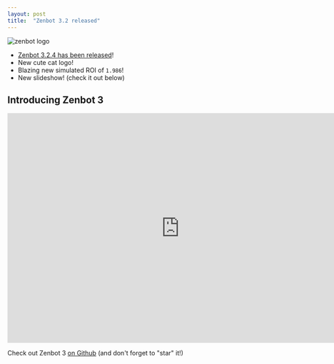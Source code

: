 ```yaml
---
layout: post
title:  "Zenbot 3.2 released"
---
```


![zenbot logo](https://rawgit.com/carlos8f/zenbot/master/assets/zenbot_3_logo.png)

- [Zenbot 3.2.4 has been released](https://github.com/carlos8f/zenbot/releases/tag/v3.2.4)!
- New cute cat logo!
- Blazing new simulated ROI of `1.986`!
- New slideshow! (check it out below)

## Introducing Zenbot 3

<iframe width='770' height='515' src='https://gitpitch.com/carlos8f/zenbot/master?t=moon' frameborder='0' allowfullscreen></iframe>

Check out Zenbot 3 [on Github](https://github.com/carlos8f/zenbot) (and don't forget to "star" it!)
